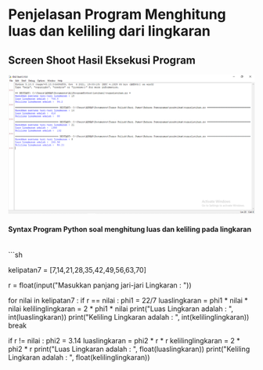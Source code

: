 # Penjelasan Program Menghitung luas dan keliling dari lingkaran

## Screen Shoot Hasil Eksekusi Program
![Gambar Output Program](ssprogram.png)

#### Syntax Program Python soal menghitung luas dan keliling pada lingkaran
<br>
```sh

kelipatan7 = [7,14,21,28,35,42,49,56,63,70]

r = float(input("Masukkan panjang jari-jari Lingkaran : "))

for nilai in kelipatan7 : 
    if r == nilai : 
        phi1 = 22/7 
        luaslingkaran = phi1 * nilai * nilai 
        kelilinglingkaran = 2 * phi1 * nilai 
        print("Luas Lingkaran adalah : ", int(luaslingkaran)) 
        print("Keliling Lingkaran adalah : ", int(kelilinglingkaran)) 
        break 

if r != nilai : 
        phi2 = 3.14 
        luaslingkaran = phi2 * r * r 
        kelilinglingkaran = 2 * phi2 * r 
        print("Luas Lingkaran adalah : ", float(luaslingkaran)) 
        print("Keliling Lingkaran adalah : ", float(kelilinglingkaran)) 


```
